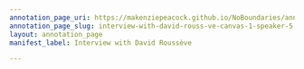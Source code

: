 ```yaml
---
annotation_page_uri: https://makenziepeacock.github.io/NoBoundaries/annotations/interview-with-david-rouss-ve-canvas-1-speaker-5.json
annotation_page_slug: interview-with-david-rouss-ve-canvas-1-speaker-5
layout: annotation_page
manifest_label: Interview with David Roussève

---
```

